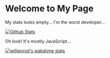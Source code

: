 # Welcome to My Page

My stats looks empty... I'm the worst developer...

[![Github Stats](https://github-readme-stats.vercel.app/api?username=DumbCaveSpider)](https://github.com/anuraghazra/github-readme-stats)

Oh look! It's mostly JavaScript...

[![willianrod's wakatime stats](https://github-readme-stats.vercel.app/api/wakatime?username=DumbCaveSpider)](https://github.com/anuraghazra/github-readme-stats)
